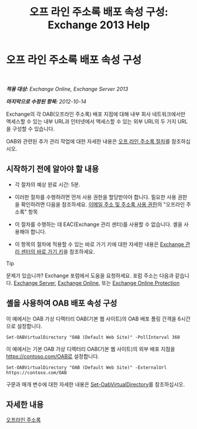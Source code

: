 ﻿---
title: '오프 라인 주소록 배포 속성 구성: Exchange 2013 Help'
TOCTitle: 오프 라인 주소록 배포 속성 구성
ms:assetid: 8df985e9-75ba-47ea-9cc3-aa98a5d8acf4
ms:mtpsurl: https://technet.microsoft.com/ko-kr/library/Bb123710(v=EXCHG.150)
ms:contentKeyID: 50483648
ms.date: 05/22/2018
mtps_version: v=EXCHG.150
f1_keywords:
- Microsoft.Exchange.Management.SnapIn.Esm.Servers.ClientAccess.OabDistributionGeneralPage
ms.translationtype: MT
---

# 오프 라인 주소록 배포 속성 구성

 

_**적용 대상:** Exchange Online, Exchange Server 2013_

_**마지막으로 수정된 항목:** 2012-10-14_

Exchange의 각 OAB(오프라인 주소록) 배포 지점에 대해 내부 회사 네트워크에서만 액세스할 수 있는 내부 URL과 인터넷에서 액세스할 수 있는 외부 URL의 두 가지 URL을 구성할 수 있습니다.

OAB와 관련된 추가 관리 작업에 대한 자세한 내용은 [오프 라인 주소록 절차](offline-address-book-procedures-exchange-2013-help.md)를 참조하십시오.

## 시작하기 전에 알아야 할 내용

  - 각 절차의 예상 완료 시간: 5분.

  - 이러한 절차를 수행하려면 먼저 사용 권한을 할당받아야 합니다. 필요한 사용 권한을 확인하려면 다음을 참조하세요. [이메일 주소 및 주소록 사용 권한](email-address-and-address-book-permissions-exchange-2013-help.md)의 "오프라인 주소록" 항목

  - 이 절차를 수행하는 데 EAC(Exchange 관리 센터)를 사용할 수 없습니다. 셸을 사용해야 합니다.

  - 이 항목의 절차에 적용할 수 있는 바로 가기 키에 대한 자세한 내용은 [Exchange 관리 센터의 바로 가기 키](keyboard-shortcuts-in-the-exchange-admin-center-exchange-online-protection-help.md)을 참조하세요.


> [!TIP]
> 문제가 있습니까? Exchange 포럼에서 도움을 요청하세요. 포럼 주소는 다음과 같습니다. <A href="https://go.microsoft.com/fwlink/p/?linkid=60612">Exchange Server</A>, <A href="https://go.microsoft.com/fwlink/p/?linkid=267542">Exchange Online</A>, 또는 <A href="https://go.microsoft.com/fwlink/p/?linkid=285351">Exchange Online Protection</A>



## 셸을 사용하여 OAB 배포 속성 구성

이 예에서는 OAB 가상 디렉터리 OAB(기본 웹 사이트)의 OAB 배포 폴링 간격을 6시간으로 설정합니다.

    Set-OABVirtualDirectory "OAB (Default Web Site)" -PollInterval 360

이 예에서는 기본 OAB 가상 디렉터리 OAB(기본 웹 사이트)의 외부 배포 지점을 https://contoso.com/OAB로 설정합니다.

    Set-OABVirtualDirectory "OAB (Default Web Site)" -ExternalUrl https://contoso.com/OAB

구문과 매개 변수에 대한 자세한 내용은 [Set-OabVirtualDirectory](https://technet.microsoft.com/ko-kr/library/bb124707\(v=exchg.150\))를 참조하십시오.

## 자세한 내용

[오프라인 주소록](offline-address-books-exchange-2013-help.md)


